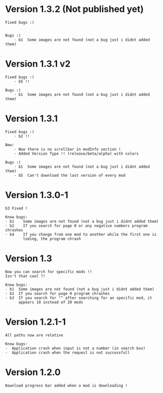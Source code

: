 # Version 1.3.2 (Not published yet)

    Fixed bugs :)
        
    
    Bugs :(
        · b1  Some images are not found (not a bug just i didnt added them) 


# Version 1.3.1 v2

    Fixed bugs :)
        · b5 !!
    
    Bugs :(
        · b1  Some images are not found (not a bug just i didnt added them) 

# Version 1.3.1

    Fixed bugs :)
        · b2 !!

    New:
        · Now there is no scrollbar in modInfo section !
        · Added Version Type !! (release/beta/alpha) with colors
    
    Bugs :(
        · b1  Some images are not found (not a bug just i didnt added them) 
        · b5  Can't download the last version of every mod

# Version 1.3.0-1

    b3 Fixed !

    Know bugs:
    · b1    Some images are not found (not a bug just i didnt added them)
    · b2    If you search for page 0 or any negative numbers program chrashes  
    · b4    If you change from one mod to another while the first one is
            loding, the program chrash

# Version 1.3

    Now you can search for specific mods !! 
    Isn't that cool ?!

    Know bugs:
    · b1  Some images are not found (not a bug just i didnt added them)
    · b2  If you search for page 0 program chrashes
    · b3  If you search for "" after searching for an specific mod, it 
          appears 10 instead of 20 mods 


# Version 1.2.1-1 

    All paths now are relative

    Know bugs:
    ·  Application crash when input is not a number (in search box)
    ·  Application crash when the request is not successfull

# Version 1.2.0

    Download progress bar added when a mod is downloading !

